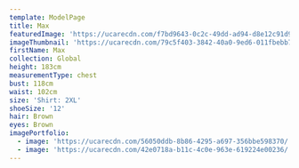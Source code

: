 ```yaml
---
template: ModelPage
title: Max
featuredImage: 'https://ucarecdn.com/f7bd9643-0c2c-49dd-ad94-d8e12c91d952/'
imageThumbnail: 'https://ucarecdn.com/79c5f403-3842-40a0-9ed6-011fbebb7051/'
firstName: Max
collection: Global
height: 183cm
measurementType: chest
bust: 118cm
waist: 102cm
size: 'Shirt: 2XL'
shoeSize: '12'
hair: Brown
eyes: Brown
imagePortfolio:
  - image: 'https://ucarecdn.com/56050ddb-8b86-4295-a697-356bbe598370/'
  - image: 'https://ucarecdn.com/42e0718a-b11c-4c0e-963e-619224e00236/'
---
```


